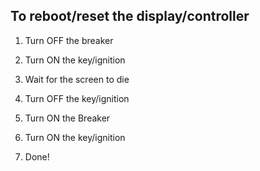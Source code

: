 ## To reboot/reset the display/controller

1)  Turn OFF the breaker

2)  Turn ON the key/ignition

3)  Wait for the screen to die

4)  Turn OFF the key/ignition

5)  Turn ON the Breaker

6)  Turn ON the key/ignition

7)  Done!
